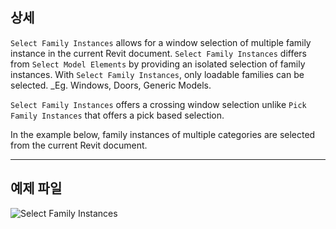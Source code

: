 ## 상세
`Select Family Instances` allows for a window selection of multiple family instance in the current Revit document. `Select Family Instances` differs from `Select Model Elements` by providing an isolated selection of family instances. With `Select Family Instances`, only loadable families can be selected. _Eg. Windows, Doors, Generic Models.

`Select Family Instances` offers a crossing window selection unlike `Pick Family Instances` that offers a pick based selection.

In the example below, family instances of multiple categories are selected from the current Revit document.
___
## 예제 파일

![Select Family Instances](./Dynamo.Nodes.DSModelDragFamilyInstanceSelection_img.jpg)
